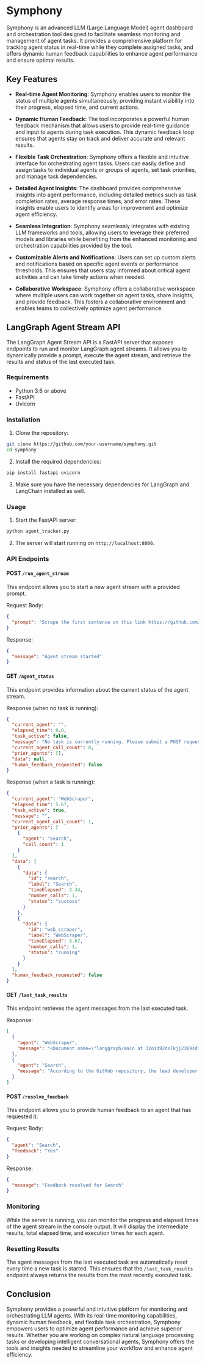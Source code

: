 # Symphony

Symphony is an advanced LLM (Large Language Model) agent dashboard and orchestration tool designed to facilitate seamless monitoring and management of agent tasks. It provides a comprehensive platform for tracking agent status in real-time while they complete assigned tasks, and offers dynamic human feedback capabilities to enhance agent performance and ensure optimal results.

## Key Features

- **Real-time Agent Monitoring**: Symphony enables users to monitor the status of multiple agents simultaneously, providing instant visibility into their progress, elapsed time, and current actions.

- **Dynamic Human Feedback**: The tool incorporates a powerful human feedback mechanism that allows users to provide real-time guidance and input to agents during task execution. This dynamic feedback loop ensures that agents stay on track and deliver accurate and relevant results.

- **Flexible Task Orchestration**: Symphony offers a flexible and intuitive interface for orchestrating agent tasks. Users can easily define and assign tasks to individual agents or groups of agents, set task priorities, and manage task dependencies.

- **Detailed Agent Insights**: The dashboard provides comprehensive insights into agent performance, including detailed metrics such as task completion rates, average response times, and error rates. These insights enable users to identify areas for improvement and optimize agent efficiency.

- **Seamless Integration**: Symphony seamlessly integrates with existing LLM frameworks and tools, allowing users to leverage their preferred models and libraries while benefiting from the enhanced monitoring and orchestration capabilities provided by the tool.

- **Customizable Alerts and Notifications**: Users can set up custom alerts and notifications based on specific agent events or performance thresholds. This ensures that users stay informed about critical agent activities and can take timely actions when needed.

- **Collaborative Workspace**: Symphony offers a collaborative workspace where multiple users can work together on agent tasks, share insights, and provide feedback. This fosters a collaborative environment and enables teams to collectively optimize agent performance.

## LangGraph Agent Stream API

The LangGraph Agent Stream API is a FastAPI server that exposes endpoints to run and monitor LangGraph agent streams. It allows you to dynamically provide a prompt, execute the agent stream, and retrieve the results and status of the last executed task.

### Requirements

- Python 3.6 or above
- FastAPI
- Uvicorn

### Installation

1. Clone the repository:

```bash
git clone https://github.com/your-username/symphony.git
cd symphony
```

2. Install the required dependencies:

```bash
pip install fastapi uvicorn
```

3. Make sure you have the necessary dependencies for LangGraph and LangChain installed as well.

### Usage

1. Start the FastAPI server:

```bash
python agent_tracker.py
```

2. The server will start running on `http://localhost:8000`.

### API Endpoints

#### POST `/run_agent_stream`

This endpoint allows you to start a new agent stream with a provided prompt.

Request Body:

```json
{
  "prompt": "Scrape the first sentence on this link https://github.com/langchain-ai/langgraph/tree/main and then search the web to find the lead developer."
}
```

Response:

```json
{
  "message": "Agent stream started"
}
```

#### GET `/agent_status`

This endpoint provides information about the current status of the agent stream.

Response (when no task is running):

```json
{
  "current_agent": "",
  "elapsed_time": 0.0,
  "task_active": false,
  "message": "No task is currently running. Please submit a POST request to /run_agent_stream to start a new task.",
  "current_agent_call_count": 0,
  "prior_agents": [],
  "data": null,
  "human_feedback_requested": false
}
```

Response (when a task is running):

```json
{
  "current_agent": "WebScraper",
  "elapsed_time": 5.67,
  "task_active": true,
  "message": "",
  "current_agent_call_count": 1,
  "prior_agents": [
    {
      "agent": "Search",
      "call_count": 1
    }
  ],
  "data": [
    {
      "data": {
        "id": "search",
        "label": "Search",
        "timeElapsed": 2.34,
        "number_calls": 1,
        "status": "success"
      }
    },
    {
      "data": {
        "id": "web_scraper",
        "label": "WebScraper",
        "timeElapsed": 5.67,
        "number_calls": 1,
        "status": "running"
      }
    }
  ],
  "human_feedback_requested": false
}
```

#### GET `/last_task_results`

This endpoint retrieves the agent messages from the last executed task.

Response:

```json
[
  {
    "agent": "WebScraper",
    "message": "<Document name=\"langgraph/main at 32oid92dslkjj2309sdlk2 · langchain-ai/langgraph\">\nA graph based programming system for LLMs\n</Document>"
  },
  {
    "agent": "Search",
    "message": "According to the GitHub repository, the lead developer of LangGraph appears to be Harrison Chase."
  }
]
```

#### POST `/resolve_feedback`

This endpoint allows you to provide human feedback to an agent that has requested it.

Request Body:

```json
{
  "agent": "Search",
  "feedback": "Yes"
}
```

Response:

```json
{
  "message": "Feedback resolved for Search"
}
```

### Monitoring

While the server is running, you can monitor the progress and elapsed times of the agent stream in the console output. It will display the intermediate results, total elapsed time, and execution times for each agent.

### Resetting Results

The agent messages from the last executed task are automatically reset every time a new task is started. This ensures that the `/last_task_results` endpoint always returns the results from the most recently executed task.

## Conclusion

Symphony provides a powerful and intuitive platform for monitoring and orchestrating LLM agents. With its real-time monitoring capabilities, dynamic human feedback, and flexible task orchestration, Symphony empowers users to optimize agent performance and achieve superior results. Whether you are working on complex natural language processing tasks or developing intelligent conversational agents, Symphony offers the tools and insights needed to streamline your workflow and enhance agent efficiency.
